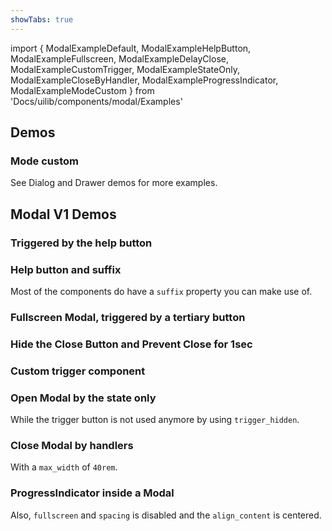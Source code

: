 ```yaml
---
showTabs: true
---
```


import {
ModalExampleDefault,
ModalExampleHelpButton,
ModalExampleFullscreen,
ModalExampleDelayClose,
ModalExampleCustomTrigger,
ModalExampleStateOnly,
ModalExampleCloseByHandler,
ModalExampleProgressIndicator,
ModalExampleModeCustom
} from 'Docs/uilib/components/modal/Examples'

## Demos

### Mode custom

<ModalExampleModeCustom />

See Dialog and Drawer demos for more examples.

## Modal V1 Demos

### Triggered by the help button

<ModalExampleDefault />

### Help button and suffix

Most of the components do have a `suffix` property you can make use of.

<ModalExampleHelpButton />

### Fullscreen Modal, triggered by a tertiary button

<ModalExampleFullscreen />

### Hide the Close Button and Prevent Close for 1sec

<ModalExampleDelayClose />

### Custom trigger component

<ModalExampleCustomTrigger />

### Open Modal by the state only

While the trigger button is not used anymore by using `trigger_hidden`.

<ModalExampleStateOnly />

### Close Modal by handlers

With a `max_width` of `40rem`.

<ModalExampleCloseByHandler />

### ProgressIndicator inside a Modal

Also, `fullscreen` and `spacing` is disabled and the `align_content` is centered.

<ModalExampleProgressIndicator />
